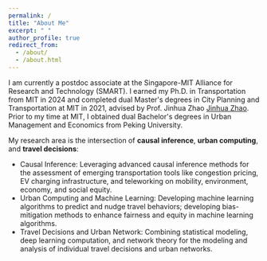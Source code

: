 ```yaml
---
permalink: /
title: "About Me"
excerpt: " "
author_profile: true
redirect_from: 
  - /about/
  - /about.html
---
```


I am currently a postdoc associate at the Singapore-MIT Alliance for Research and Technology (SMART). I earned my Ph.D. in Transportation from MIT in 2024 and completed dual Master's degrees in City Planning and Transportation at MIT in 2021, advised by Prof. Jinhua Zhao [Jinhua Zhao](https://dusp.mit.edu/people/jinhua-zhao). Prior to my time at MIT, I obtained dual Bachelor's degrees in Urban Management and Economics from Peking University.

My research area is the intersection of **causal inference**, **urban computing**, and **travel decisions**:

* Causal Inference: Leveraging advanced causal inference methods for the assessment of emerging transportation tools like congestion pricing, EV charging infrastructure, and teleworking on mobility, environment, economy, and social equity.
* Urban Computing and Machine Learning: Developing machine learning algorithms to predict and nudge travel behaviors; developing bias-mitigation methods to enhance fairness and equity in machine learning algorithms.
* Travel Decisions and Urban Network: Combining statistical modeling, deep learning computation, and network theory for the modeling and analysis of individual travel decisions and urban networks.
<!-- My research focuses on (1) causal inference in urban economics and transportation and (2) enhancing machine learning fairness in transportation planning and policy-making.  My previous research involves using causal inference methods to assess the impacts of emerging transportation tools like congestion pricing, EV charging infrastructure, and teleworking on mobility, environment, economy, and social equity. I am also committed to developing bias-mitigation algorithms to enhance fairness and equity in travel behavior analysis and demand prediction. -->
